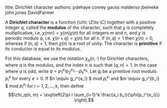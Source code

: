 title: Dirichlet character
authors:
    pdehaye
    conrey
    gauss
    malderso
    jbeineke
    john.jones
    DavidFarmer

A **Dirichlet character** is a function \(\chi: \Z\to \C\) together with a positive integer $q$, called the **modulus** of the character, such that $\chi$ is completely multiplicative, i.e. $\chi(mn)=\chi(m)\chi(n)$ for all integers $m$ and $n$, and $\chi$ is periodic modulo $q$, i.e. $\chi(n+q)=\chi(n)$ for all $n$. If $(n,q)>1$ then $\chi(n)=0$, whereas if $(n,q)=1$, then $\chi(n)$ is a root of unity. The character is **primitive** if its 
<a knowl="lmfdb/character.dirichlet.conductor">conductor</a>
is equal to its modulus.

For this database, we use the notation $\chi_{q}(n,·)$ for Dirichlet characters, where $q$ is the modulus, and the index $n$ is such that $(q, n) = 1$.  In the case where $q$ is odd, write $q = p_1^{e_1} p_2^{e_2} \cdots p_k^{e_k}$.  Let $g_i$ be a primitive root modulo $p_i^e$ for every $e > 0$.  If $n \equiv g_i^{a_i} $ mod $p_i^{e_i}$ and $m \equiv g_i^{b_i} $ mod $p_i^{e_i}$ for $i = 1, 2, \ldots, k$, then define 
$$\chi_q(n, m) = \exp\left(2\pi i \sum_{i=1}^k \frac{a_i b_i}{\phi(p_i^{e_i})} \right).$$
